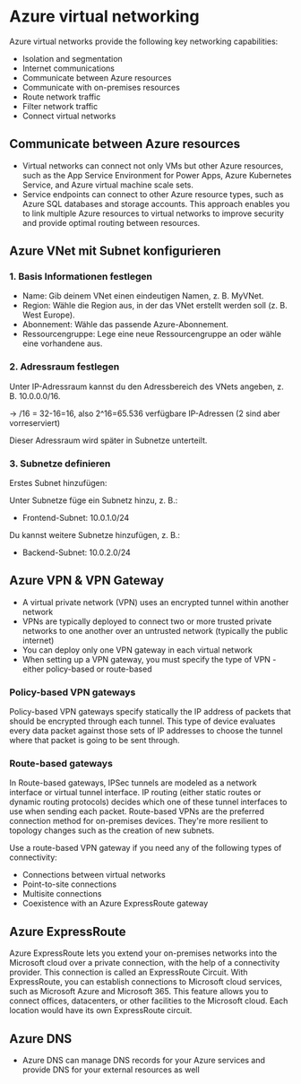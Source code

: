 # Azure virtual networking

Azure virtual networks provide the following key networking capabilities:

- Isolation and segmentation
- Internet communications
- Communicate between Azure resources
- Communicate with on-premises resources
- Route network traffic
- Filter network traffic
- Connect virtual networks

## Communicate between Azure resources

- Virtual networks can connect not only VMs but other Azure resources, such as the App Service Environment for Power Apps, Azure Kubernetes Service, and Azure virtual machine scale sets.
- Service endpoints can connect to other Azure resource types, such as Azure SQL databases and storage accounts. This approach enables you to link multiple Azure resources to virtual networks to improve security and provide optimal routing between resources.

## Azure VNet mit Subnet konfigurieren

### 1. Basis Informationen festlegen

- Name: Gib deinem VNet einen eindeutigen Namen, z. B. MyVNet.
- Region: Wähle die Region aus, in der das VNet erstellt werden soll (z. B. West Europe).
- Abonnement: Wähle das passende Azure-Abonnement.
- Ressourcengruppe: Lege eine neue Ressourcengruppe an oder wähle eine vorhandene aus.
### 2. Adressraum festlegen
Unter IP-Adressraum kannst du den Adressbereich des VNets angeben, z. B. 10.0.0.0/16.

-> /16 = 32-16=16, also 2^16=65.536 verfügbare IP-Adressen (2 sind aber vorreserviert)

Dieser Adressraum wird später in Subnetze unterteilt.
### 3. Subnetze definieren
Erstes Subnet hinzufügen:

Unter Subnetze füge ein Subnetz hinzu, z. B.:
- Frontend-Subnet: 10.0.1.0/24

Du kannst weitere Subnetze hinzufügen, z. B.:
- Backend-Subnet: 10.0.2.0/24

## Azure VPN & VPN Gateway

- A virtual private network (VPN) uses an encrypted tunnel within another network
- VPNs are typically deployed to connect two or more trusted private networks to one another over an untrusted network (typically the public internet)
- You can deploy only one VPN gateway in each virtual network
- When setting up a VPN gateway, you must specify the type of VPN - either policy-based or route-based

### Policy-based VPN gateways
Policy-based VPN gateways specify statically the IP address of packets that should be encrypted through each tunnel. This type of device evaluates every data packet against those sets of IP addresses to choose the tunnel where that packet is going to be sent through.

### Route-based gateways
In Route-based gateways, IPSec tunnels are modeled as a network interface or virtual tunnel interface. IP routing (either static routes or dynamic routing protocols) decides which one of these tunnel interfaces to use when sending each packet. Route-based VPNs are the preferred connection method for on-premises devices. They're more resilient to topology changes such as the creation of new subnets.


Use a route-based VPN gateway if you need any of the following types of connectivity:

- Connections between virtual networks
- Point-to-site connections
- Multisite connections
- Coexistence with an Azure ExpressRoute gateway

## Azure ExpressRoute

Azure ExpressRoute lets you extend your on-premises networks into the Microsoft cloud over a private connection, with the help of a connectivity provider. This connection is called an ExpressRoute Circuit. With ExpressRoute, you can establish connections to Microsoft cloud services, such as Microsoft Azure and Microsoft 365. This feature allows you to connect offices, datacenters, or other facilities to the Microsoft cloud. Each location would have its own ExpressRoute circuit.

## Azure DNS

- Azure DNS can manage DNS records for your Azure services and provide DNS for your external resources as well